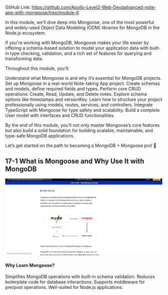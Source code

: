 GitHub Link: https://github.com/Apollo-Level2-Web-Dev/advanced-note-app-with-mongoose/tree/module-6



In this module, we’ll dive deep into Mongoose, one of the most powerful and widely-used Object Data Modeling (ODM) libraries for MongoDB in the Node.js ecosystem.



If you're working with MongoDB, Mongoose makes your life easier by offering a schema-based solution to model your application data with built-in type checking, validation, and a rich set of features for querying and transforming data.

Throughout this module, you'll:



Understand what Mongoose is and why it’s essential for MongoDB projects.
Set up Mongoose in a real-world Note-taking App project.
Create schemas and models, define required fields and types.
Perform core CRUD operations: Create, Read, Update, and Delete notes.
Explore schema options like timestamps and versionKey.
Learn how to structure your project professionally using models, routes, services, and controllers.
Integrate TypeScript with Mongoose for type safety and scalability.
Build a complete User model with interfaces and CRUD functionalities.


By the end of this module, you’ll not only master Mongoose’s core features but also build a solid foundation for building scalable, maintainable, and type-safe MongoDB applications.

Let’s get started on the path to becoming a MongoDB + Mongoose pro! 💪

## 17-1 What is Mongoose and Why Use It with MongoDB
![alt text](image.png)
#### Why Learn Mongoose?
Simplifies MongoDB operations with built-in schema validation.
Reduces boilerplate code for database interactions.
Supports middleware for pre/post operations.
Well-suited for Node.js applications.